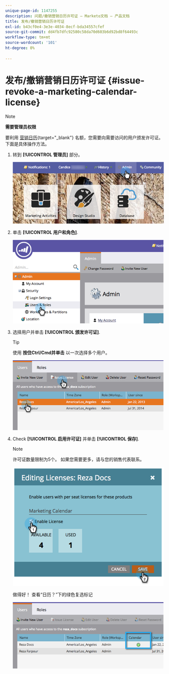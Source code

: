 ```yaml
---
unique-page-id: 1147255
description: 问题/撤销营销日历许可证 — Marketo文档 — 产品文档
title: 发布/撤销营销日历许可证
exl-id: b43cf0e4-3e3e-4034-8ecf-bda34557cfef
source-git-commit: dd4fb7dfc92580c58da70d603b6d92bd8f64493c
workflow-type: tm+mt
source-wordcount: '101'
ht-degree: 0%

---
```


# 发布/撤销营销日历许可证 {#issue-revoke-a-marketing-calendar-license}

>[!NOTE]
>
>**需要管理员权限**

要利用 [营销日历](/help/marketo/product-docs/core-marketo-concepts/marketing-calendar/understanding-the-calendar/navigating-the-marketing-calendar.md){target="_blank"} 名额，您需要向需要访问的用户颁发许可证。 下面是具体操作方法。

1. 转到 **[!UICONTROL 管理员]** 部分。

   ![](assets/adminhand.png)

1. 单击 **[!UICONTROL 用户和角色]**.

   ![](assets/2.png)

1. 选择用户并单击 **[!UICONTROL 颁发许可证]**.

   >[!TIP]
   >
   >使用 **按住Ctrl/Cmd并单击** 以一次选择多个用户。

   ![](assets/3.png)

1. Check **[!UICONTROL 启用许可证]** 并单击 **[!UICONTROL 保存]**.

   >[!NOTE]
   >
   >许可证数量限制为5个。 如果您需要更多，请与您的销售代表联系。

   ![](assets/4.png)

   做得好！ 查看“日历？”下的绿色复选标记

   ![](assets/5.png)
